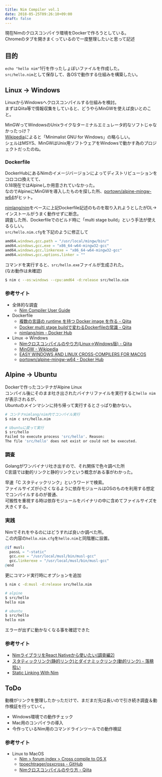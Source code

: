 ```yaml
---
title: Nim Compiler vol.1
date: 2018-05-25T09:26:10+09:00
draft: false
---
```


現在Nimのクロスコンパイラ環境をDockerで作ろうとしている。  
Chromeのタブを開きまくっているので一度整理したいと思って記述

<!--more-->

## 目的

`echo "hello nim"`1行を作ったしょぼいファイルを作成した。  
`src/hello.nim`として保存して、各OSで動作する仕組みを構築したい。

## Linux -> Windows

LinuxからWindowsへクロスコンパイルする仕組みを検討。  
まずはQiita等で情報収集をしていると、どうやらMinGWを使えば良いとのこと。

MinGWってWindowsのUnixライクなターミナルエミュレータ的なソフトじゃなかったっけ？  
[Wikipedia](https://ja.wikipedia.org/wiki/MinGW)によると「Minimalist GNU for Windows」の略らしい。  
シェルはMSYS、MinGWはUnix用ソフトウェアをWindowsで動かす為のプロジェクトだったのね。

### Dockerfile

DockerHubにあるNimのイメージバージョンによってディストリビューションをコロコロ換えてて、  
0.18現在ではAlpineしか用意されていなかった。  
なのでAlpineにMinGWを導入したものを探した所、[portown/alpine-mingw-w64](https://hub.docker.com/r/portown/alpine-mingw-w64/~/dockerfile/)がヒット。

[nimlang/nim](https://hub.docker.com/r/nimlang/nim/tags/)をベースに上記Dockerfile記述のものを取り入れようとしたがDL→インストールがうまく動作せずに断念。  
調査した所、Dockerfileでのビルド時に「multi stage build」という手法が使えるらしい。  
`src/hello.nim.cfg`を下記のように修正して

```Nim
amd64.windows.gcc.path = "/usr/local/mingw/bin/"
amd64.windows.gcc.exe = "x86_64-w64-mingw32-gcc"
amd64.windows.gcc.linkerexe = "x86_64-w64-mingw32-gcc"
amd64.windows.gcc.options.linker = ""
```

コマンドを実行すると、`src/hello.exe`ファイルが生成された。  
(なお動作は未確認)

```Bash
$ nim c --os:windows --cpu:amd64 -d:release src/hello.nim
```

### 参考サイト

- 全体的な調査
    - [Nim Compiler User Guide](https://nim-lang.org/docs/nimc.html)
- Dockerfile
    - [複数の言語の runtime を持つ Docker image を作る - Qiita](https://qiita.com/izumin5210/items/cf14a1ea58fb82d36bb2)
    - [Docker multi stage buildで変わるDockerfileの常識 - Qiita](https://qiita.com/minamijoyo/items/711704e85b45ff5d6405)
    - [nimlang/nim - Docker Hub](https://hub.docker.com/r/nimlang/nim/tags/)
- Linux -> Windows
    - [Nimクロスコンパイルのやり方(Linux->Windows版) - Qiita](https://qiita.com/6in/items/c72d73d063146e6272fa)
    - [MinGW - Wikipedia](https://ja.wikipedia.org/wiki/MinGW)
    - [EASY WINDOWS AND LINUX CROSS-COMPILERS FOR MACOS](https://blog.filippo.io/easy-windows-and-linux-cross-compilers-for-macos/)
    - [portown/alpine-mingw-w64 - Docker Hub](https://hub.docker.com/r/portown/alpine-mingw-w64/~/dockerfile/)

## Alpine -> Ubuntu

Dockerで作ったコンテナがAlpine Linux  
コンパイル後にそのまま吐き出されたバイナリファイルを実行すると`hello nim`が表示されるが、  
Ubuntuのメインマシンに持ち帰って実行するとさっぱり動かない。

```Bash
# コンテナnimlang/nim内でコンパイル実行
$ nim c src/hello.nim

# Ubuntuに戻って実行
$ src/hello
Failed to execute process 'src/hello'. Reason:
The file 'src/hello' does not exist or could not be executed.
```

### 調査

Golangがワンバイナリ吐き出すので、それ関係で色々調べた所  
C言語では動的リンクと静的リンクという概念がある事がわかった。

早速「C スタティックリンク」というワードで検索。  
ファイルサイズが小さくなるように依存モジュールはOSのものを利用する想定でコンパイルするのが普通、  
可搬性を重視する時は依存モジュールをバイナリの中に含めてファイルサイズを大きくする。

### 実践

Nimでそれをやるのにはどうすれば良いか調べた所。  
この内容の`hello.nim.cfg`を`hello.nim`と同階層に設置。

```Nim
@if musl:
  passL = "-static"
  gcc.exe = "/usr/local/musl/bin/musl-gcc"
  gcc.linkerexe = "/usr/local/musl/bin/musl-gcc"
@end
```

更にコマンド実行時にオプションを追加

```Bash
$ nim c -d:musl -d:release src/hello.nim

# alpine
$ src/hello
hello nim

# ubuntu
$ src/hello
hello nim
```

エラーが出ずに動かなくなる事を確認できた

### 参考サイト

- [NimライブラリをReact Nativeから使いたい(調査編2)](https://takalog.hatenadiary.com/entry/2018/03/29/002442)
- [スタティックリンク(静的リンク)とダイナミックリンク(動的リンク) - 落穂拾い](http://www.cc.kyoto-su.ac.jp/~kbys/kiso/cpu/dynamic-link.html)
- [Static Linking With Nim](https://www.reddit.com/r/programming/comments/2wk7q6/static_linking_with_nim/)

## ToDo

動機がリンクを整理したかっただけで、まだまだ先は長いので引き続き調査＆動作検証を行っていく。

- Windows環境での動作チェック
- Mac用のコンパイラの導入
- 今作っているNim用のコマンドラインツールでの動作検証

### 参考サイト

- Linux to MacOS
    - [Nim > forum index > Cross compile to OS X](https://forum.nim-lang.org/t/2652)
    - [tpoechtrager/osxcross - GitHub](https://github.com/tpoechtrager/osxcross)
    - [Nimクロスコンパイルのやり方 - Qiita](https://qiita.com/hatchet/items/24569bb852fef41b8a62)

